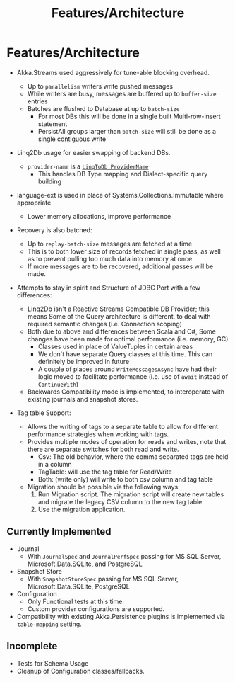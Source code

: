 ﻿---
uid: sql-features
title: Features/Architecture 
---

# Features/Architecture

- Akka.Streams used aggressively for tune-able blocking overhead.
    - Up to `parallelism` writers write pushed messages
    - While writers are busy, messages are buffered up to `buffer-size` entries
    - Batches are flushed to Database at up to `batch-size`
        - For most DBs this will be done in a single built Multi-row-insert statement
        - PersistAll groups larger than `batch-size` will still be done as a single contiguous write

- Linq2Db usage for easier swapping of backend DBs.
    - `provider-name` is a [`LinqToDb.ProviderName`](https://linq2db.github.io/api/LinqToDB.ProviderName.html)
        - This handles DB Type mapping and Dialect-specific query building

- language-ext is used in place of Systems.Collections.Immutable where appropriate
    - Lower memory allocations, improve performance

- Recovery is also batched:
    - Up to `replay-batch-size` messages are fetched at a time
    - This is to both lower size of records fetched in single pass, as well as to prevent pulling too much data into memory at once.
    - If more messages are to be recovered, additional passes will be made.

- Attempts to stay in spirit and Structure of JDBC Port with a few differences:
    - Linq2Db isn't a Reactive Streams Compatible DB Provider; this means Some of the Query architecture is different, to deal with required semantic changes (i.e. Connection scoping)
    - Both due to above and differences between Scala and C#, Some changes have been made for optimal performance (i.e. memory, GC)
        - Classes used in place of ValueTuples in certain areas
        - We don't have separate Query classes at this time. This can definitely be improved in future
        - A couple of places around `WriteMessagesAsync` have had their logic moved to facilitate performance (i.e. use of `await` instead of `ContinueWith`)
    - Backwards Compatibility mode is implemented, to interoperate with existing journals and snapshot stores.

- Tag table Support:
    - Allows the writing of tags to a separate table to allow for different performance strategies when working with tags.
    - Provides multiple modes of operation for reads and writes, note that there are separate switches for both read and write.
        - Csv: The old behavior, where the comma separated tags are held in a column
        - TagTable: will use the tag table for Read/Write
        - Both: (write only) will write to both csv column and tag table
    - Migration should be possible via the following ways:
        1. Run Migration script. The migration script will create new tables and migrate the legacy CSV column to the new tag table.
        2. Use the migration application.

## Currently Implemented

- Journal
    - With `JournalSpec` and `JournalPerfSpec` passing for MS SQL Server, Microsoft.Data.SQLite, and PostgreSQL
- Snapshot Store
    - With `SnapshotStoreSpec` passing for MS SQL Server, Microsoft.Data.SQLite, PostgreSQL
- Configuration
    - Only Functional tests at this time.
    - Custom provider configurations are supported.
- Compatibility with existing Akka.Persistence plugins is implemented via `table-mapping` setting.

## Incomplete

- Tests for Schema Usage
- Cleanup of Configuration classes/fallbacks.
